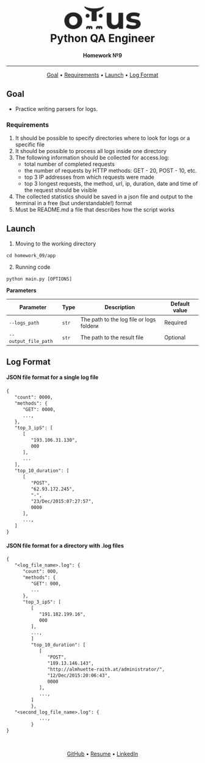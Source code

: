 <h1 align="center">
  <a href="https://otus.ru/lessons/avtomatizaciya-web-testirovaniya/">
    <img style="background-color: #ffffff" src="../readme/otus.svg"
    alt="Otus" width="200">
  </a>
  <br>
   Python QA Engineer
  <br>
</h1>

<h4 align="center">
    Homework №9
</h4>
<hr>

<p align="center">
  <a href="#goal">Goal</a> •
  <a href="#description">Requirements</a> •
  <a href="#launch">Launch</a> •
  <a href="#log-format">Log Format</a>
</p>


## Goal
- Practice writing parsers for logs.


### Requirements
1. It should be possible to specify directories where to look for logs or a specific file
2. It should be possible to process all logs inside one directory
3. The following information should be collected for access.log:
   - total number of completed requests
   - the number of requests by HTTP methods: GET - 20, POST - 10, etc.
   - top 3 IP addresses from which requests were made
   - top 3 longest requests, the method, url, ip, duration, date and time of the request should be visible
4. The collected statistics should be saved in a json file and output to the terminal in a free (but understandable!) format
5. Must be README.md a file that describes how the script works


## Launch
1. Moving to the working directory
```shell script
cd homework_09/app
```

2. Running code
```shell script
python main.py [OPTIONS]
```

**Parameters**

| Parameter  | Type | Description                              | Default value |
| ------------- | ------------- |------------------------------------------| ------------- |
| `--logs_path`  | `str` | The path to the log file or logs folderи | Required |
| `--output_file_path`  | `str` | The path to the result file              | Optional | 


## Log Format
#### JSON file format for a single log file
```json5
{
   "count": 0000,
   "methods": {
      "GET": 0000,
      ...,
   },
   "top_3_ipS": [
      [
         "193.106.31.130",
         000
      ],
      ...
   ],
   "top_10_duration": [
      [
         "POST",
         "62.93.172.245",
         "-",
         "23/Dec/2015:07:27:57",
         0000
      ],
      ...,
   ]
}
```
#### JSON file format for a directory with .log files
```json5
{
   "<log_file_name>.log": {
      "count": 000,
      "methods": {
         "GET": 000,
         ...
      },
      "top_3_ipS": [
         [
            "191.182.199.16",
            000
         ],
         ...,
         ]
         "top_10_duration": [
            [
               "POST",
               "189.13.146.143",
               "http://almhuette-raith.at/administrator/",
               "12/Dec/2015:20:06:43",
               0000
            ],
            ...,
         ]
         },
   "<second_log_file_name>.log": {
            ...,
         }
}
```


<br>
<p align="center">
  <a href="https://github.com/Kazzila">GitHub</a> •
  <a href="https://kazzila.github.io/resume/">Resume</a> •
  <a href="https://www.linkedin.com/in/i-kazakov/">LinkedIn</a>
</p>
